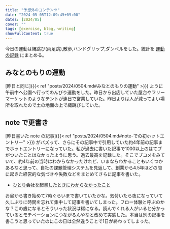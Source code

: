 ```yaml
---
title: "予想外のコンテンツ"
date: "2024-05-05T12:09:45+09:00"
dates: [2024/05]
cover: ""
tags: [exercise, blog, writing]
showFullContent: true
---
```


今日の運動は縄跳び(両足跳),散歩,ハンドグリップ,ダンベルをした。統計を [運動の記録](https://docs.google.com/spreadsheets/d/1bg85QtM-LciUgey8I79uI7vW2PEwsP6TVdeIRVkACBg/edit?usp=sharing) にまとめる。

## みなとのもりの運動

[昨日と同じ]({{< ref "posts/2024/0504.md#みなとのもりの運動" >}}) ように午前中へ公園へ行ってのんびり運動をした。昨日から出店していた屋台やフリーマーケットのようなテントが連日で営業していた。昨日よりは人が減ってよい場所を取れたので土の地面の上で縄跳びしていた。

## note で更書き

[昨日書いた note の記事]({{< ref "posts/2024/0504.md#note-での初ホットエントリー" >}}) がバズって、さらにその記事中で引用していた約4年前の記事までホットエントリーになっていた。私が過去に書いた記事で1000以上のはてブがついたことはなかったように思う。過去最高を記録した。そこでブコメをみていて、約4年前の当時はわからなかったけれど、いまならわかることもいくつかあるなと思って、自社の課題管理システムを見返して、創業から4.5年ほどの間に起きた経営的な気づきや失敗などをまとめてさらに記事を書いた。

* [ひとり会社を起業したときにわからなかったこと](https://note.com/t2y1979/n/n2ec8fd47749e)

お昼から書き始めて7時ぐらいまで書いていたかな。気付いたら夜になっていて久しぶりに時間を忘れて集中して記事を書いてしまった。フロー体験と呼ぶのかな？この歳になるとそういった状況は稀になる。読んでくれる人がいると分かっているとモチベーションにつながるんやなと改めて実感した。本当は別の記事を書こうと思っていたのにこの日は全然違うことで1日が終わってしまった。
